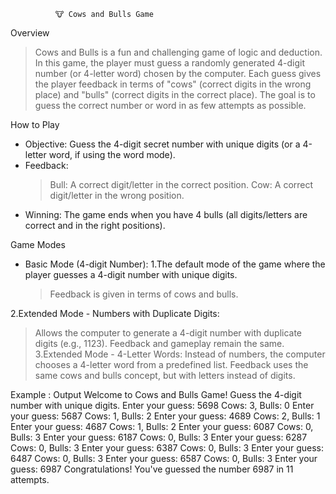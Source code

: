               🐮 Cows and Bulls Game
Overview
> Cows and Bulls is a fun and challenging game of logic and deduction.
> In this game, the player must guess a randomly generated 4-digit number (or 4-letter word) chosen by the computer.
> Each guess gives the player feedback in terms of "cows" (correct digits in the wrong place) and "bulls" (correct digits in the correct place).
> The goal is to guess the correct number or word in as few attempts as possible.

How to Play
- Objective: Guess the 4-digit secret number with unique digits (or a 4-letter word, if using the word mode).
- Feedback:
     > Bull: A correct digit/letter in the correct position.
     > Cow: A correct digit/letter in the wrong position.
- Winning: The game ends when you have 4 bulls (all digits/letters are correct and in the right positions).

Game Modes
- Basic Mode (4-digit Number):
1.The default mode of the game where the player guesses a 4-digit number with unique digits.
   > Feedback is given in terms of cows and bulls.

2.Extended Mode - Numbers with Duplicate Digits:
   > Allows the computer to generate a 4-digit number with duplicate digits (e.g., 1123).
   > Feedback and gameplay remain the same.
3.Extended Mode - 4-Letter Words:
   > Instead of numbers, the computer chooses a 4-letter word from a predefined list.
   > Feedback uses the same cows and bulls concept, but with letters instead of digits.

Example : Output
Welcome to Cows and Bulls Game!
Guess the 4-digit number with unique digits.
Enter your guess: 5698
Cows: 3, Bulls: 0
Enter your guess: 5687
Cows: 1, Bulls: 2
Enter your guess: 4689
Cows: 2, Bulls: 1
Enter your guess: 4687
Cows: 1, Bulls: 2
Enter your guess: 6087
Cows: 0, Bulls: 3
Enter your guess: 6187
Cows: 0, Bulls: 3
Enter your guess: 6287
Cows: 0, Bulls: 3
Enter your guess: 6387
Cows: 0, Bulls: 3
Enter your guess: 6487
Cows: 0, Bulls: 3
Enter your guess: 6587
Cows: 0, Bulls: 3
Enter your guess: 6987
Congratulations! You've guessed the number 6987 in 11 attempts.
